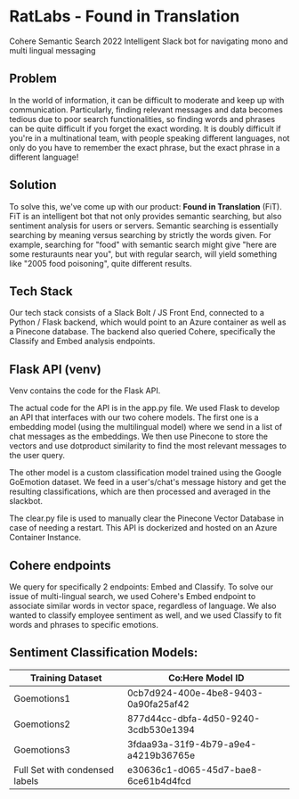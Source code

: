 # RatLabs - Found in Translation
Cohere Semantic Search 2022
Intelligent Slack bot for navigating mono and multi lingual messaging

## Problem
In the world of information, it can be difficult to moderate and keep up with communication. Particularly, finding relevant messages and data becomes tedious due to poor search functionalities, so finding words and phrases can be quite difficult if you forget the exact wording. It is doubly difficult if you're in a multinational team, with people speaking different languages, not only do you have to remember the exact phrase, but the exact phrase in a different language!

## Solution
To solve this, we've come up with our product: **Found in Translation** (FiT). FiT is an intelligent bot that not only provides semantic searching, but also sentiment analysis for users or servers. Semantic searching is essentially searching by meaning versus searching by strictly the words given. For example, searching for "food" with semantic search might give "here are some resturaunts near you", but with regular search, will yield something like "2005 food poisoning", quite different results.

## Tech Stack
Our tech stack consists of a Slack Bolt / JS Front End, connected to a Python / Flask backend, which would point to an Azure container as well as a Pinecone database. The backend also queried Cohere, specifically the Classify and Embed analysis endpoints.

## Flask API (venv)
Venv contains the code for the Flask API.

The actual code for the API is in the app.py file. We used Flask to develop an API that interfaces with our two cohere models. The first one is a embedding model (using the multilingual model) where we send in a list of chat messages as the embeddings. We then use Pinecone to store the vectors and use dotproduct similarity to find the most relevant messages to the user query.

The other model is a custom classification model trained using the Google GoEmotion dataset. We feed in a user's/chat's message history and get the resulting classifications, which are then processed and averaged in the slackbot. 

The clear.py file is used to manually clear the Pinecone Vector Database in case of needing a restart.
This API is dockerized and hosted on an Azure Container Instance.

## Cohere endpoints
We query for specifically 2 endpoints: Embed and Classify. To solve our issue of multi-lingual search, we used Cohere's Embed endpoint to associate similar words in vector space, regardless of language. We also wanted to classify employee sentiment as well, and we used Classify to fit words and phrases to specific emotions.

## Sentiment Classification Models:

| Training Dataset | Co:Here Model ID |
| ------------- | ------------- |
| Goemotions1 | 0cb7d924-400e-4be8-9403-0a90fa25af42 |
| Goemotions2 | 877d44cc-dbfa-4d50-9240-3cdb530e1394 |
| Goemotions3 | 3fdaa93a-31f9-4b79-a9e4-a4219b36765e |
| Full Set with condensed labels | e30636c1-d065-45d7-bae8-6ce61b4d4fcd |
